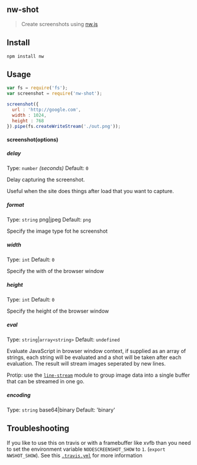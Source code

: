 nw-shot
---
> Create screenshots using [nw.js](https://github.com/nwjs/nw.js)

## Install

```shell
npm install nw
```


## Usage

```js
var fs = require('fs');
var screenshot = require('nw-shot');

screenshot({
  url : 'http://google.com',
  width : 1024,
  height : 768
}).pipe(fs.createWriteStream('./out.png'));
```

#### screenshot(options)

##### delay

Type: `number` *(seconds)*
Default: `0`

Delay capturing the screenshot.

Useful when the site does things after load that you want to capture.

##### format

Type: `string` png|jpeg
Default: `png`

Specify the image type fot he screenshot

##### width

Type: `int`
Default: `0`

Specify the with of the browser window

##### height

Type: `int`
Default: `0`

Specify the height of the browser window


##### eval

Type: `string`|`array<string>`
Default: `undefined`

Evaluate JavaScript in browser window context, if supplied
as an array of strings, each string will be evaluated and 
a shot will be taken after each evaluation. The result will
stream images seperated by new lines. 

Protip: use the [`line-stream`](http://npmjs.org/line-stream) 
module to group image data into a single buffer that can
be streamed in one go.

##### encoding

Type: `string`  base64|binary
Default: 'binary'




## Troubleshooting

If you like to use this on travis or with a framebuffer like xvfb than you need to set the environment variable
`NODESCREENSHOT_SHOW` to `1`. (`export NWSHOT_SHOW`).
See this [`.travis.yml`](https://github.com/FWeinb/node-webkit-screenshot/blob/master/.travis.yml) for more information



